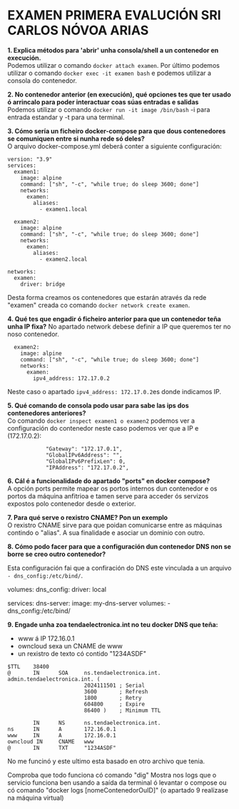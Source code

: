 # EXAMEN PRIMERA EVALUCIÓN SRI CARLOS NÓVOA ARIAS

**1. Explica métodos para 'abrir' unha consola/shell a un contenedor en execución.**<br>
Podemos utilizar o comando `docker attach examen`.
Por último podemos utilizar o comando `docker exec -it examen bash` e podemos utilizar a consola do contenedor.

**2. No contenedor anterior (en execución), qué opciones tes que ter usado ó arrincalo para poder interactuar coas súas entradas e salidas**<br>
Podemos utilizar o comando `docker run -it image /bin/bash` -i para entrada estandar y -t para una terminal.

**3. Cómo sería un ficheiro docker-compose para que dous contenedores se comuniquen entre si nunha rede só deles?**<br>
O arquivo docker-compose.yml deberá conter a siguiente configuración:
```
version: "3.9"
services:
  examen1:
    image: alpine
    command: ["sh", "-c", "while true; do sleep 3600; done"]
    networks:
      examen:
        aliases:
          - examen1.local

  examen2:
    image: alpine
    command: ["sh", "-c", "while true; do sleep 3600; done"]
    networks:
      examen:
        aliases:
          - examen2.local

networks:
  examen:
    driver: bridge
```
Desta forma creamos os contenedores que estarán através da rede "examen" creada co comando `docker network create examen`.

**4. Qué tes que engadir ó ficheiro anterior para que un contenedor teña unha IP fixa?**
No apartado network debese definir a IP que queremos ter no noso contenedor.
```
  examen2:
    image: alpine
    command: ["sh", "-c", "while true; do sleep 3600; done"]
    networks:
      examen:
        ipv4_address: 172.17.0.2
```
Neste caso o apartado `ipv4_address: 172.17.0.2`es donde indicamos IP.

**5. Qué comando de consola podo usar para sabe las ips dos contenedores anteriores?**<br>
Co comando `docker inspect examen1 o examen2` podemos ver a configuración do contenedor neste caso podemos ver que a IP e (172.17.0.2):
```
            "Gateway": "172.17.0.1",
            "GlobalIPv6Address": "",
            "GlobalIPv6PrefixLen": 0,
            "IPAddress": "172.17.0.2",
```
**6. Cál é a funcionalidade do apartado "ports" en docker compose?**<br>
A opción ports permite mapear os portos internos dun contenedor e os portos da máquina anfitrioa e tamen serve para acceder ós servizos expostos polo contenedor desde o exterior.

**7. Para qué serve o rexistro CNAME? Pon un exemplo**<br>
O rexistro CNAME sirve para que poidan comunicarse entre as máquinas contindo o "alias". A sua finalidade e asociar un dominio con outro.

**8. Cómo podo facer para que a configuración dun contenedor DNS non se borre se creo outro contenedor?** <br>

Esta configuración fai que a confiración do DNS este vinculada a un arquivo `- dns_config:/etc/bind/`.

volumes:
  dns_config:
    driver: local

services:
  dns-server:
    image: my-dns-server
    volumes:
      - dns_config:/etc/bind/

**9. Engade unha zoa tendaelectronica.int no teu docker DNS que teña:**<br>
- www á IP 172.16.0.1
- owncloud sexa un CNAME de www
- un rexistro de texto có contido "1234ASDF"<br>

```
$TTL    38400
@       IN      SOA     ns.tendaelectronica.int. admin.tendaelectronica.int. (
                        2024111501 ; Serial
                        3600       ; Refresh
                        1800       ; Retry
                        604800     ; Expire
                        86400 )    ; Minimum TTL

        IN      NS      ns.tendaelectronica.int.
ns      IN      A       172.16.0.1
www     IN      A       172.16.0.1
owncloud IN     CNAME   www
@       IN      TXT     "1234ASDF"
```

No me funcinó y este ultimo esta basado en otro archivo que tenia.

Comproba que todo funciona có comando "dig"
Mostra nos logs que o servicio funciona ben usando a saída da terminal ó levantar o compose ou có comando "docker logs [nomeContenedorOuID]"
(o apartado 9 realízase na máquina virtual)
